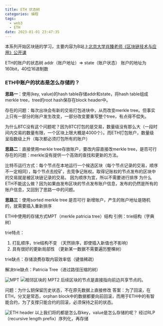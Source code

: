 ```yaml
---
title: ETH 状态树
categories: 编程
tags:
  - web3
  - ETH
date: 2023-01-01 23:47:35
---
```


本系列开始区块链的学习，主要内容为B站上[北京大学肖臻老师《区块链技术与应用》公开课](https://www.bilibili.com/video/BV1Vt411X7JF?p=1&vd_source=22653c02dfbe0c9c7bb4a200eb87fe4e)

ETH的账户的状态树
addr（账户地址）=> state（账户状态）
账户的地址为160bit，40位16进制数

### ETH中账户的状态是怎么存储的？

**思路一**：使用(key, value)的hash table存储addr和state，将hash table组成merkle tree，tree的root hash保存在block header中。

存在的问题：每次出块会有新的交易打包进块中，从而改变merkle tree。但事实上只有一部分的账户发生改变，一部分改变要重写整个tree，有点得不偿失。

为什么BTC没有这个问题呢？因为BTC打包的是交易，数量级没有那么大（一段时间内交易的数量有限，一个区块上限大概是4000个）。而ETH打包账户，数量级呈指数级上升（每次都必须打包所有的账户）

**思路二**：直接使用merkle tree存放账户，要改内容直接改merkle tree，是否可行
存在的问题：merkle没有提供一个高效的查找和更新的方法。

比特币运行方式：每个节点在本地运行一个候选区块（每个节点记录的交易，顺序不一定相同），每个节点去挖矿，去竞争记账权。取得记账权的节点发布的区块中的交易就是被区块链记录的交易。
因为顺序为宜，所以不需要进行排序
为什么ETH不能这么做？因为如果由发布区块的节点发布账户信息，发布的仍然是所有的账户信息，又回到了思路一中的问题。

**思路三**：使用sorted merkle tree 是否可行
新增账户，产生的账户地址是随机的，就需要插入重新排序


ETH中使用的存储方式MPT（merkle patricia tree）结构
引例：trie结构（字典树）

trie特点：
1. 打乱顺序，trie结构不变 （天然排序，即使插入新值也不影响）
2. 具有很好的更新局部性 （更新某一数据不需要遍历整棵树）

trie缺点：存储浪费存取内容效率低（键值稀疏）

解决trie缺点：Patricia Tree（进过路径压缩的树）

![MPT](./mpt.jpg)
![相邻区块的 MPT2](./mpt2.jpg)
后续区块的节点是直接指向前边共享节点的。

问题：为什么钥保留历史状态，不在原先数据上直接修改
答案：为了回滚，在ETH，分叉是常态，orphan block中的数据都要向前回滚，而用于ETH中的有智能合约，为了支撑只能合约的回滚，必须保持之前的状态。


![ETH header](./ETH_header.jpg)
以上我们将的都是怎么存key，value是怎么存储的呢？
经过RLP（recursive length prefix）序列化，再存储
